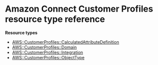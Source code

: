 # Amazon Connect Customer Profiles resource type reference<a name="AWS_CustomerProfiles"></a>

**Resource types**
+ [AWS::CustomerProfiles::CalculatedAttributeDefinition](aws-resource-customerprofiles-calculatedattributedefinition.md)
+ [AWS::CustomerProfiles::Domain](aws-resource-customerprofiles-domain.md)
+ [AWS::CustomerProfiles::Integration](aws-resource-customerprofiles-integration.md)
+ [AWS::CustomerProfiles::ObjectType](aws-resource-customerprofiles-objecttype.md)
